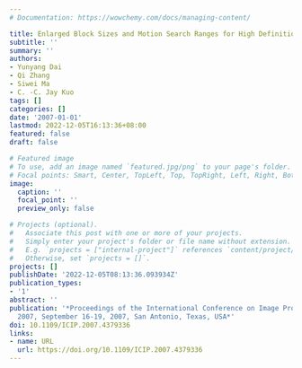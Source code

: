 ```yaml
---
# Documentation: https://wowchemy.com/docs/managing-content/

title: Enlarged Block Sizes and Motion Search Ranges for High Definition Video Coding
subtitle: ''
summary: ''
authors:
- Yunyang Dai
- Qi Zhang
- Siwei Ma
- C. -C. Jay Kuo
tags: []
categories: []
date: '2007-01-01'
lastmod: 2022-12-05T16:13:36+08:00
featured: false
draft: false

# Featured image
# To use, add an image named `featured.jpg/png` to your page's folder.
# Focal points: Smart, Center, TopLeft, Top, TopRight, Left, Right, BottomLeft, Bottom, BottomRight.
image:
  caption: ''
  focal_point: ''
  preview_only: false

# Projects (optional).
#   Associate this post with one or more of your projects.
#   Simply enter your project's folder or file name without extension.
#   E.g. `projects = ["internal-project"]` references `content/project/deep-learning/index.md`.
#   Otherwise, set `projects = []`.
projects: []
publishDate: '2022-12-05T08:13:36.093934Z'
publication_types:
- '1'
abstract: ''
publication: '*Proceedings of the International Conference on Image Processing, ICIP
  2007, September 16-19, 2007, San Antonio, Texas, USA*'
doi: 10.1109/ICIP.2007.4379336
links:
- name: URL
  url: https://doi.org/10.1109/ICIP.2007.4379336
---
```


